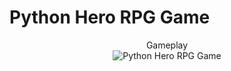 # Python Hero RPG Game

<div align="center">
  <div>Gameplay</div>
  <img src="https://user-images.githubusercontent.com/26754072/104676127-64c61980-56ac-11eb-8b59-b17db7b554f0.gif" alt="Python Hero RPG Game">
</div>
